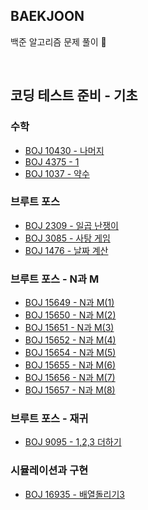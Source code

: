 ## BAEKJOON
백준 알고리즘 문제 풀이 🥰

<br>

## 코딩 테스트 준비 - 기초

### 수학
- [BOJ 10430 - 나머지](./Baekjoon/src/Math/BJ10430.java)
- [BOJ 4375 - 1 ](./Baekjoon/src/Math/BJ4375.java)
- [BOJ 1037 - 약수 ](./Baekjoon/src/Math/Bj1037.java)

### 브루트 포스
- [BOJ 2309 - 일곱 난쟁이 ](./Baekjoon/src/BruteForce/BJ2309.java)
- [BOJ 3085 - 사탕 게임 ](./Baekjoon/src/BruteForce/BJ3085.java)
- [BOJ 1476 - 날짜 계산 ](./Baekjoon/src/BruteForce/BJ1476.java)

### 브루트 포스 - N과 M
- [BOJ 15649 - N과 M(1) ](./Baekjoon/src/BruteForce/NAndM/BJ15649.java)
- [BOJ 15650 - N과 M(2) ](./Baekjoon/src/BruteForce/NAndM/BJ15650.java)
- [BOJ 15651 - N과 M(3) ](./Baekjoon/src/BruteForce/NAndM/BJ15651.java)
- [BOJ 15652 - N과 M(4) ](./Baekjoon/src/BruteForce/NAndM/BJ15652.java)
- [BOJ 15654 - N과 M(5) ](./Baekjoon/src/BruteForce/NAndM/BJ15654.java)
- [BOJ 15655 - N과 M(6) ](./Baekjoon/src/BruteForce/NAndM/BJ15655.java)
- [BOJ 15656 - N과 M(7) ](./Baekjoon/src/BruteForce/NAndM/BJ15656.java)
- [BOJ 15657 - N과 M(8) ](./Baekjoon/src/BruteForce/NAndM/BJ15657.java)

### 브루트 포스 - 재귀
- [BOJ 9095 - 1,2,3 더하기 ](./Baekjoon/src/BruteForce/recursive/BJ9095.java)

### 시뮬레이션과 구현
- [BOJ 16935 - 배열돌리기3](./Baekjoon/src/simulAndimpl/BJ16935.java)


